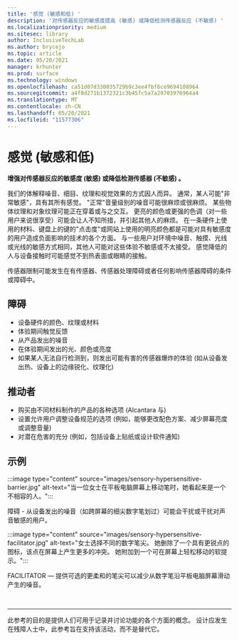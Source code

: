 ```yaml
---
title: '感觉 (敏感和低) '
description: '对传感器反应的敏感度提高 (敏感) 或降低检测传感器反应 (不敏感) '
ms.localizationpriority: medium
ms.sitesec: library
author: InclusiveTechLab
ms.author: brycejo
ms.topic: article
ms.date: 05/20/2021
manager: krhunter
ms.prod: surface
ms.technology: windows
ms.openlocfilehash: ca51d07d330035729b9c3ee4fbf6ce9694108964
ms.sourcegitcommit: a4f8d271b1372321c3b45fc5a7a29703976964a4
ms.translationtype: MT
ms.contentlocale: zh-CN
ms.lasthandoff: 05/20/2021
ms.locfileid: "11577306"
---
```

# <a name="sensation-hypersensitive-and-hyposensitive"></a>感觉 (敏感和低) 

**增强对传感器反应的敏感度 (敏感) 或降低检测传感器 (不敏感) 。**

我们的体解释噪音、细目、纹理和视觉效果的方式因人而异。 通常，某人可能"非常敏感"，具有其所有感觉。 "正常"音量级别的噪音可能很麻烦或很麻烦。 某些物体纹理和对象纹理可能正在穿着或与之交互。 更亮的颜色或更强的色调（对一些用户来说很享受）可能会让人不知所措，并引起其他人的麻烦。 在一条硬件上使用的材料、键盘上的键的"点击度"或网站上使用的明亮颜色都是可能对具有敏感度的用户造成负面影响的技术的各个方面。 与一些用户对环境中噪音、触摸、光线或光线的敏感方式相同，其他人可能对这些体验不敏感或不太接受。 感觉降低的人与设备接触时可能感觉不到热表面或眼睛的接触。

传感器限制可能发生在有传感器、传感器处理障碍或者任何影响传感器障碍的条件或障碍中。

## <a name="barriers"></a>障碍
* 设备硬件的颜色、纹理或材料
* 体验期间触觉反馈
* 从产品发出的噪音
* 在体验期间发出的光、颜色或亮度
* 如果某人无法自行检测到，则发出可能有害的传感器爆炸的体验 (如从设备发出热、设备上的边缘锐化、纹理化) 

## <a name="facilitators"></a>推动者
* 购买由不同材料制作的产品的各种选项 (Alcantara 与) 
* 设置允许用户调整设备规范的选项 (例如，能够更改配色方案、减少屏幕亮度或调整音量) 
* 对潜在危害的充分 (例如，包括设备上贴纸或设计软件通知) 

## <a name="examples"></a>示例

:::image type="content" source="images/sensory-hypersensitive-barrier.jpg" alt-text="当一位女士在平板电脑屏幕上移动笔时，她看起来是一个不相容的人。":::

障碍 - 从设备发出的噪音（如跨屏幕的细尖数字笔划过）可能会干扰或干扰对声音敏感的用户。

:::image type="content" source="images/sensory-hypersensitive-facilitator.jpg" alt-text="女士选择不同的数字笔尖。 她删除了一个具有更锐点的图标，该点在屏幕上产生更多的冲突。 她附加到一个可在屏幕上轻松移动的软提示。":::

FACILITATOR — 提供可选的更柔和的笔尖可以减少从数字笔沿平板电脑屏幕滑动产生的噪音。

&nbsp;

[comment]: # (Footer 语句)
___
此参考的目的是提供人们可用于记录并讨论功能的各个方面的概念。 设计应发生在残障人士中，此参考旨在支持该活动，而不是替代它。 